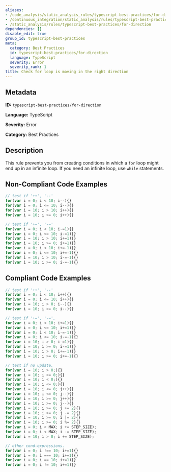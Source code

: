```yaml
---
aliases:
- /code_analysis/static_analysis_rules/typescript-best-practices/for-direction
- /continuous_integration/static_analysis/rules/typescript-best-practices/for-direction
- /static_analysis/rules/typescript-best-practices/for-direction
dependencies: []
disable_edit: true
group_id: typescript-best-practices
meta:
  category: Best Practices
  id: typescript-best-practices/for-direction
  language: TypeScript
  severity: Error
  severity_rank: 1
title: Check for loop is moving in the right direction
---
```

<!--  SOURCED FROM https://github.com/DataDog/datadog-static-analyzer-rule-docs -->


## Metadata
**ID:** `typescript-best-practices/for-direction`

**Language:** TypeScript

**Severity:** Error

**Category:** Best Practices

## Description
This rule prevents you from creating conditions in which a `for` loop might end up in an infinite loop. If you need an infinite loop, use `while` statements.

## Non-Compliant Code Examples
```typescript
// test if '++', '--'
for(var i = 0; i < 10; i--){}
for(var i = 0; i <= 10; i--){}
for(var i = 10; i > 10; i++){}
for(var i = 10; i >= 0; i++){}

// test if '+=', '-='
for(var i = 0; i < 10; i-=1){}
for(var i = 0; i <= 10; i-=1){}
for(var i = 10; i > 10; i+=1){}
for(var i = 10; i >= 0; i+=1){}
for(var i = 0; i < 10; i+=-1){}
for(var i = 0; i <= 10; i+=-1){}
for(var i = 10; i > 10; i-=-1){}
for(var i = 10; i >= 0; i-=-1){}
```

## Compliant Code Examples
```typescript
// test if '++', '--'
for(var i = 0; i < 10; i++){}
for(var i = 0; i <= 10; i++){}
for(var i = 10; i > 0; i--){}
for(var i = 10; i >= 0; i--){}

// test if '+=', '-=',
for(var i = 0; i < 10; i+=1){}
for(var i = 0; i <= 10; i+=1){}
for(var i = 0; i < 10; i-=-1){}
for(var i = 0; i <= 10; i-=-1){}
for(var i = 10; i > 0; i-=1){}
for(var i = 10; i >= 0; i-=1){}
for(var i = 10; i > 0; i+=-1){}
for(var i = 10; i >= 0; i+=-1){}

// test if no update.
for(var i = 10; i > 0;){}
for(var i = 10; i >= 0;){}
for(var i = 10; i < 0;){}
for(var i = 10; i <= 0;){}
for(var i = 10; i <= 0; j++){}
for(var i = 10; i <= 0; j--){}
for(var i = 10; i >= 0; j++){}
for(var i = 10; i >= 0; j--){}
for(var i = 10; i >= 0; j += 2){}
for(var i = 10; i >= 0; j -= 2){}
for(var i = 10; i >= 0; i |= 2){}
for(var i = 10; i >= 0; i %= 2){}
for(var i = 0; i < MAX; i += STEP_SIZE);
for(var i = 0; i < MAX; i -= STEP_SIZE);
for(var i = 10; i > 0; i += STEP_SIZE);

// other cond-expressions.
for(var i = 0; i !== 10; i+=1){}
for(var i = 0; i === 10; i+=1){}
for(var i = 0; i == 10; i+=1){}
for(var i = 0; i != 10; i+=1){}
```
